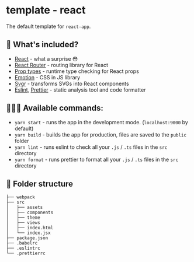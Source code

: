 # template - react

The default template for `react-app`.

## 👀 What's included?

- [React](https://reactjs.org/) - what a surprise 😳
- [React Router](https://reactrouter.com/) - routing library for React
- [Prop types](https://github.com/facebook/prop-types) - runtime type checking for React props
- [Emotion](https://emotion.sh/docs/introduction) - CSS in JS library
- [Svgr](https://react-svgr.com/) - transforms SVGs into React components
- [Eslint](https://eslint.org/), [Prettier](https://prettier.io/) - static analysis tool and code formatter

## 👩🏻‍💻 Available commands:

- `yarn start` - runs the app in the development mode. (`localhost:9000` by default)
- `yarn build` - builds the app for production, files are saved to the `public` folder
- `yarn lint` - runs eslint to check all your `.js` / `.ts` files in the `src` directory
- `yarn format` - runs prettier to format all your `.js` / `.ts` files in the `src` directory

## 🌳 Folder structure

```
├── webpack
├── src
│   ├── assets
│   ├── components
│   ├── theme
│   ├── views
│   ├── index.html
│   └── index.jsx
├── package.json
├── .babelrc
├── .eslintrc
└── .prettierrc
```

